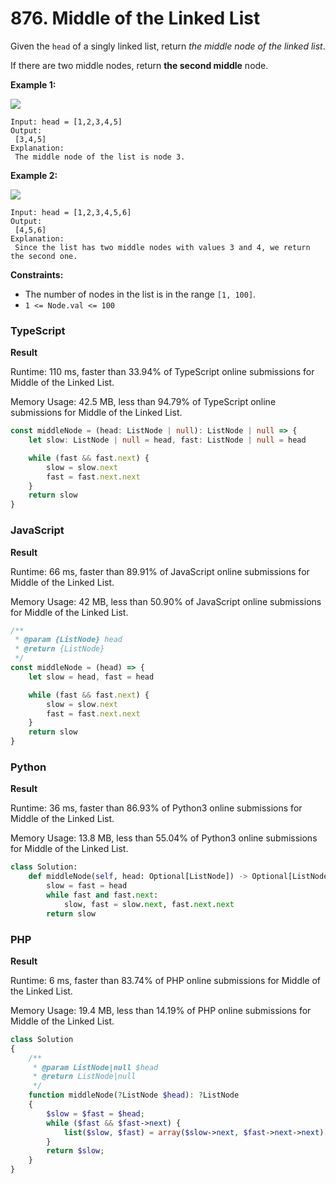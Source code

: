 # 876. Middle of the Linked List

Given the `head` of a singly linked list, return _the middle node of the linked list_.

If there are two middle nodes, return **the second middle** node.

**Example 1:**

![](https://assets.leetcode.com/uploads/2021/07/23/lc-midlist1.jpg)

```
Input: head = [1,2,3,4,5]
Output:
 [3,4,5]
Explanation:
 The middle node of the list is node 3.
```

**Example 2:**

![](https://assets.leetcode.com/uploads/2021/07/23/lc-midlist2.jpg)

```
Input: head = [1,2,3,4,5,6]
Output:
 [4,5,6]
Explanation:
 Since the list has two middle nodes with values 3 and 4, we return the second one.
```

**Constraints:**

* The number of nodes in the list is in the range `[1, 100]`.
* `1 <= Node.val <= 100`

### TypeScript

**Result**

Runtime: 110 ms, faster than 33.94% of TypeScript online submissions for Middle of the Linked List.

Memory Usage: 42.5 MB, less than 94.79% of TypeScript online submissions for Middle of the Linked List.

```typescript
const middleNode = (head: ListNode | null): ListNode | null => {
    let slow: ListNode | null = head, fast: ListNode | null = head

    while (fast && fast.next) {
        slow = slow.next
        fast = fast.next.next
    }
    return slow
}
```

### JavaScript

**Result**

Runtime: 66 ms, faster than 89.91% of JavaScript online submissions for Middle of the Linked List.

Memory Usage: 42 MB, less than 50.90% of JavaScript online submissions for Middle of the Linked List.

```javascript
/**
 * @param {ListNode} head
 * @return {ListNode}
 */
const middleNode = (head) => {
    let slow = head, fast = head

    while (fast && fast.next) {
        slow = slow.next
        fast = fast.next.next
    }
    return slow
}
```

### Python

**Result**

Runtime: 36 ms, faster than 86.93% of Python3 online submissions for Middle of the Linked List.&#x20;

Memory Usage: 13.8 MB, less than 55.04% of Python3 online submissions for Middle of the Linked List.

```python
class Solution:
    def middleNode(self, head: Optional[ListNode]) -> Optional[ListNode]:
        slow = fast = head
        while fast and fast.next:
            slow, fast = slow.next, fast.next.next
        return slow
```

### PHP

**Result**

Runtime: 6 ms, faster than 83.74% of PHP online submissions for Middle of the Linked List.

Memory Usage: 19.4 MB, less than 14.19% of PHP online submissions for Middle of the Linked List.

```php
class Solution
{
    /**
     * @param ListNode|null $head
     * @return ListNode|null
     */
    function middleNode(?ListNode $head): ?ListNode
    {
        $slow = $fast = $head;
        while ($fast && $fast->next) {
            list($slow, $fast) = array($slow->next, $fast->next->next);
        }
        return $slow;
    }
}
```
